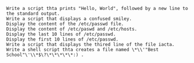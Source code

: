 	Write a script thta prints "Hello, World", followed by a new line to the standard output.
	Write a script that displays a confused smiley.
	Display the content of the /etc/passwd file.
	Display the content of /etc/paswd and /etc/hosts.
	Display the last 10 lines of /etc/passwd.
	Display the first 10 lines of /etc/passwd.
	Write a script that displays the thired line of the file iacta.
	Write a shell script thta creates a file named \*\\'"Best School"\'\\*$\?\*\*\*\*\*:) .
